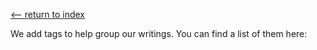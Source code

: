 
[<-- return to index](index.md)

We add tags to help group our writings.  You can find a list of them here:

<!-- material/tags -->